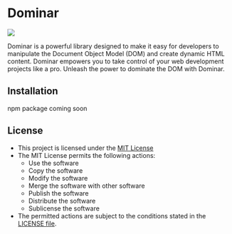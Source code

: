 # Dominar

![](https://patelka2211.github.io/dominar/website-stuff/media/poster.png)

Dominar is a powerful library designed to make it easy for developers to manipulate the Document Object Model (DOM) and create dynamic HTML content. Dominar empowers you to take control of your web development projects like a pro. Unleash the power to dominate the DOM with Dominar.

## Installation

npm package coming soon

<!-- ## Installation

Install Dominar from npm

```sh
npm i @patelka2211/dominar
```

or add Dominar to a website as a `<script>` tag

```html
<script src="https://cdn.jsdelivr.net/npm/@patelka2211/dominar/Dominar.js"></script>
```

## Examples

-   When using as a npm package.

```js
import {
    extensions,
    newTag,
    newTagList,
    renderTag,
} from "@patelka2211/dominar";

let tagList = newTagList(
    "Text before button",
    newTag("button", {
        children: "Click this button",
        eventListeners: {
            click: (ev) => {
                console.log(ev);
            },
        },
    }),
    "Text after button"
);

let tag = newTag("div", {
    id: "div-1",
    children: tagList,
});

renderTag(document.body, tag, {
    clearBeforeRender: false,
    insertType: "prepend",
});

extensions.setAttributes(document.body, {
    class: "class1 class2 class3",
    style: "background: blue;",
});

extensions.assignEventListeners(document.body, {
    keydown: (ev) => {
        console.log(ev);
    },
});
```

OR

-   When added as a `<script>` tag in a website.

```js
let tagList = Dominar.newTagList(
    "Text before button",
    Dominar.newTag("button", {
        children: "Click this button",
        eventListeners: {
            click: (ev) => {
                console.log(ev);
            },
        },
    }),
    "Text after button"
);

let tag = Dominar.newTag("div", {
    id: "div-1",
    children: tagList,
});

Dominar.renderTag(document.body, tag, {
    clearBeforeRender: false,
    insertType: "prepend",
});

Dominar.extensions.setAttributes(document.body, {
    class: "class1 class2 class3",
    style: "background: blue;",
});

Dominar.extensions.assignEventListeners(document.body, {
    keydown: (ev) => {
        console.log(ev);
    },
});
``` -->

## License

-   This project is licensed under the [MIT License](./LICENSE)
-   The MIT License permits the following actions:
    -   Use the software
    -   Copy the software
    -   Modify the software
    -   Merge the software with other software
    -   Publish the software
    -   Distribute the software
    -   Sublicense the software
-   The permitted actions are subject to the conditions stated in the [LICENSE file](./LICENSE).
